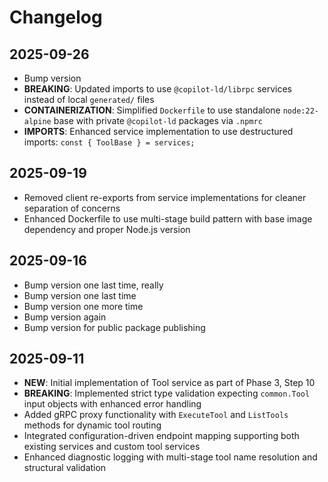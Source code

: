 # Changelog

## 2025-09-26

- Bump version
- **BREAKING**: Updated imports to use `@copilot-ld/librpc` services instead of
  local `generated/` files
- **CONTAINERIZATION**: Simplified `Dockerfile` to use standalone
  `node:22-alpine` base with private `@copilot-ld` packages via `.npmrc`
- **IMPORTS**: Enhanced service implementation to use destructured imports:
  `const { ToolBase } = services;`

## 2025-09-19

- Removed client re-exports from service implementations for cleaner separation
  of concerns
- Enhanced Dockerfile to use multi-stage build pattern with base image
  dependency and proper Node.js version

## 2025-09-16

- Bump version one last time, really
- Bump version one last time
- Bump version one more time
- Bump version again
- Bump version for public package publishing

## 2025-09-11

- **NEW**: Initial implementation of Tool service as part of Phase 3, Step 10
- **BREAKING**: Implemented strict type validation expecting `common.Tool` input
  objects with enhanced error handling
- Added gRPC proxy functionality with `ExecuteTool` and `ListTools` methods for
  dynamic tool routing
- Integrated configuration-driven endpoint mapping supporting both existing
  services and custom tool services
- Enhanced diagnostic logging with multi-stage tool name resolution and
  structural validation
